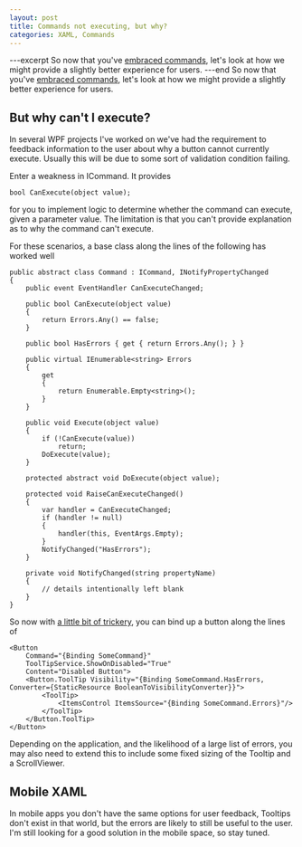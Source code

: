 ```yaml
---
layout: post
title: Commands not executing, but why?
categories: XAML, Commands
---
```

---excerpt
So now that you've [embraced commands](/2014/06/xaml-commands/), let's look at how we might provide a slightly better experience for users.
---end
So now that you've [embraced commands](/2014/06/xaml-commands/), let's look at how we might provide a slightly better experience for users.

## But why can't I execute?
In several WPF projects I've worked on we've had the requirement to feedback information to the user about why a button cannot currently execute.  Usually this will be due to some sort of validation condition failing.

Enter a weakness in ICommand.  It provides

	bool CanExecute(object value);

for you to implement logic to determine whether the command can execute, given a parameter value.  The limitation is that you can't provide explanation as to why the command can't execute.

For these scenarios, a base class along the lines of the following has worked well

	public abstract class Command : ICommand, INotifyPropertyChanged
	{
		public event EventHandler CanExecuteChanged;

		public bool CanExecute(object value)
		{
			return Errors.Any() == false;
		}

		public bool HasErrors { get { return Errors.Any(); } }

		public virtual IEnumerable<string> Errors
		{
			get
			{
				return Enumerable.Empty<string>();
			}
		}

		public void Execute(object value)
		{
			if (!CanExecute(value))
				return;
			DoExecute(value);
		}

		protected abstract void DoExecute(object value);

        protected void RaiseCanExecuteChanged()
        {
            var handler = CanExecuteChanged;
            if (handler != null)
            {
                handler(this, EventArgs.Empty);
            }
			NotifyChanged("HasErrors");
        }

		private void NotifyChanged(string propertyName)
		{
			// details intentionally left blank
		}
	}

So now with [a little bit of trickery](http://msdn.microsoft.com/en-us/library/system.windows.controls.tooltipservice.showondisabled(v=vs.110).aspx), you can bind up a button along the lines of

	<Button
		Command="{Binding SomeCommand}" 
		ToolTipService.ShowOnDisabled="True" 
		Content="Disabled Button">
		<Button.ToolTip Visibility="{Binding SomeCommand.HasErrors, Converter={StaticResource BooleanToVisibilityConverter}}">
			<ToolTip>
				<ItemsControl ItemsSource="{Binding SomeCommand.Errors}"/>
			</ToolTip>
		</Button.ToolTip>
	</Button> 

Depending on the application, and the likelihood of a large list of errors, you may also need to extend this to include some fixed sizing of the Tooltip and a ScrollViewer.

## Mobile XAML
In mobile apps you don't have the same options for user feedback, Tooltips don't exist in that world, but the errors are likely to still be useful to the user. I'm still looking for a good solution in the mobile space, so stay tuned. 